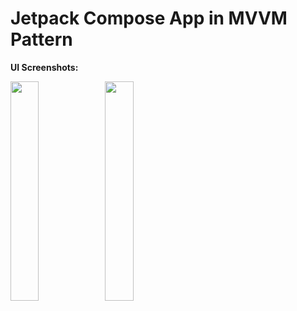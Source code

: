<h1>Jetpack Compose App in MVVM Pattern</h1>

<b>UI Screenshots:</b>

<img src="https://user-images.githubusercontent.com/75351694/226909030-945611e3-f07c-44ab-b369-5ee60989c38d.png" width=30% height=30%><img src="https://user-images.githubusercontent.com/75351694/226909088-cbf4c113-d2fb-49c5-a9a5-cb4a9398b82e.png" width=30% height=30%>
